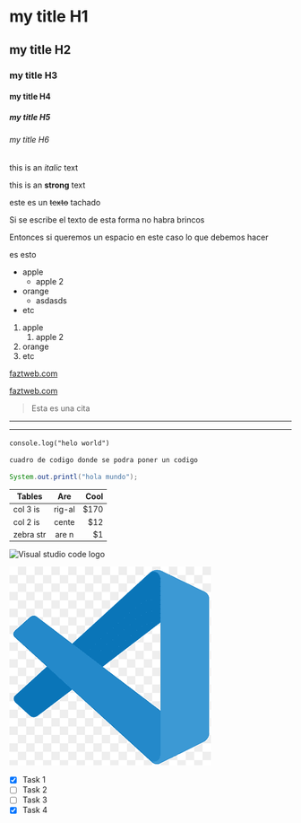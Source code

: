 <!-- HEADINGS -->
# my title H1
## my title H2
### my title H3
#### my title H4
##### my title H5
###### my title H6

<!-- Text in italic-->
this is an *italic* text

<!-- Text in Strong-->
this is an **strong** text

<!-- Com separación de linea-->
este es un ~~texto~~ tachado

Si se escribe el texto
de esta forma no habra brincos

Entonces si 
queremos un espacio en este caso 
lo que debemos hacer 

es esto

<!-- Listas desordenadas-->
* apple
     * apple 2
* orange
     * asdasds
* etc
<!-- Lista ordenada -->
1. apple
     1. apple 2
2. orange
3. etc

<!-- Enlacens -->
[faztweb.com](https://www.faztweb.com)

<!--Titulo custom cuando pones el cursor en sima-->
[faztweb.com](https://www.faztweb.com "custom title") 

<!-- cita -->
> Esta es una cita

<!--Ceparadores-->
----
_____

<!--Linea de codigo-->
`console.log("helo world")`

<!-- Bloques de codigo-->
```
cuadro de codigo donde se podra poner un codigo

```

<!-- Sintaxis con colores del lenguaje-->
```java
System.out.printl("hola mundo");

```
<!-- Tablas -->
|  Tables  | Are  | Cool|
|  ------- |:----:| ---:|
|  col 3 is|rig-al| $170|
|  col 2 is|cente |  $12|
| zebra str|are n |   $1|

<!--Imagen -->
![Visual studio code logo](https://w7.pngwing.com/pngs/512/824/png-transparent-visual-studio-code-hd-logo-thumbnail.png)

<!--Usando imagenes localmente con titulo al cursor-->
![Visual studo code logo](Vscode.png "Con titulo")

<!--GITHUB MARKDOW-->

<!--Estos son reglas para Github si lo queremos previsualizar necesitamos subirlo-->
* [x] Task 1
* [ ] Task 2
* [ ] Task 3
* [x] Task 4